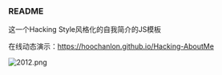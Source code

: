 ### README 

这一个Hacking Style风格化的自我简介的JS模板

在线动态演示：https://hoochanlon.github.io/Hacking-AboutMe

![2012.png](https://i.loli.net/2020/06/14/7OMUfBRkqzce1xA.png)

<!-- ### 实现参考

* [zzh1918-JS实现动态打字效果](https://blog.csdn.net/qq_37860930/article/details/80859473)
* [OmegaXYZ-JavaScript模拟终端输入](https://www.omegaxyz.com/2018/07/01/javascript-terminal/)
* [Font Awesome](https://www.thinkcmf.com/font/search/index.html) -->